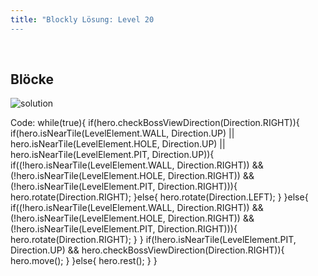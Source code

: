 ```yaml
---
title: "Blockly Lösung: Level 20
---
```

​
## Blöcke
![solution](doc/produs_unterlagen/solution/blockly/img/loesung_level_20.png)

Code:
while(true){
    if(hero.checkBossViewDirection(Direction.RIGHT)){
        if(hero.isNearTile(LevelElement.WALL, Direction.UP) || hero.isNearTile(LevelElement.HOLE, Direction.UP) || hero.isNearTile(LevelElement.PIT, Direction.UP)){
            if((!hero.isNearTile(LevelElement.WALL, Direction.RIGHT)) && (!hero.isNearTile(LevelElement.HOLE, Direction.RIGHT)) && (!hero.isNearTile(LevelElement.PIT, Direction.RIGHT))){
                hero.rotate(Direction.RIGHT);
            }else{
                hero.rotate(Direction.LEFT);
            }
        }else{
            if((!hero.isNearTile(LevelElement.WALL, Direction.RIGHT)) && (!hero.isNearTile(LevelElement.HOLE, Direction.RIGHT)) && (!hero.isNearTile(LevelElement.PIT, Direction.RIGHT))){
                hero.rotate(Direction.RIGHT);
            }
        }
        if(!hero.isNearTile(LevelElement.PIT, Direction.UP) && hero.checkBossViewDirection(Direction.RIGHT)){
            hero.move();
        }
    }else{
        hero.rest();
    }
}